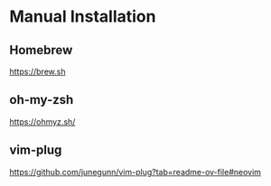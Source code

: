 # Manual Installation

## Homebrew
https://brew.sh

## oh-my-zsh
https://ohmyz.sh/

## vim-plug
https://github.com/junegunn/vim-plug?tab=readme-ov-file#neovim
